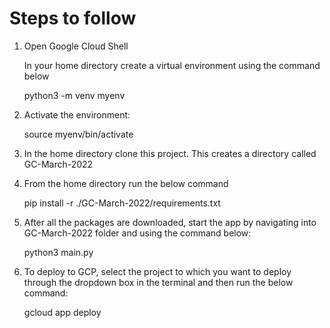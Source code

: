 # Steps to follow

1. Open Google Cloud Shell

	In your home directory create a virtual environment using the command below

	python3 -m venv myenv

2. Activate the environment:

	source myenv/bin/activate

3. In the home directory clone this project. This creates a directory called GC-March-2022

4. From the home directory run the below command

	pip install -r ./GC-March-2022/requirements.txt

5. After all the packages are downloaded, start the app by navigating into GC-March-2022 folder and using the command below:

	python3 main.py


6. To deploy to GCP, select the project to which you want to deploy through the dropdown box in the terminal and then run the below command:

	gcloud app deploy

